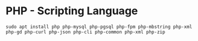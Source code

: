 # PHP - Scripting Language

```
sudo apt install php php-mysql php-pgsql php-fpm php-mbstring php-xml php-gd php-curl php-json php-cli php-common php-xml php-zip
```
